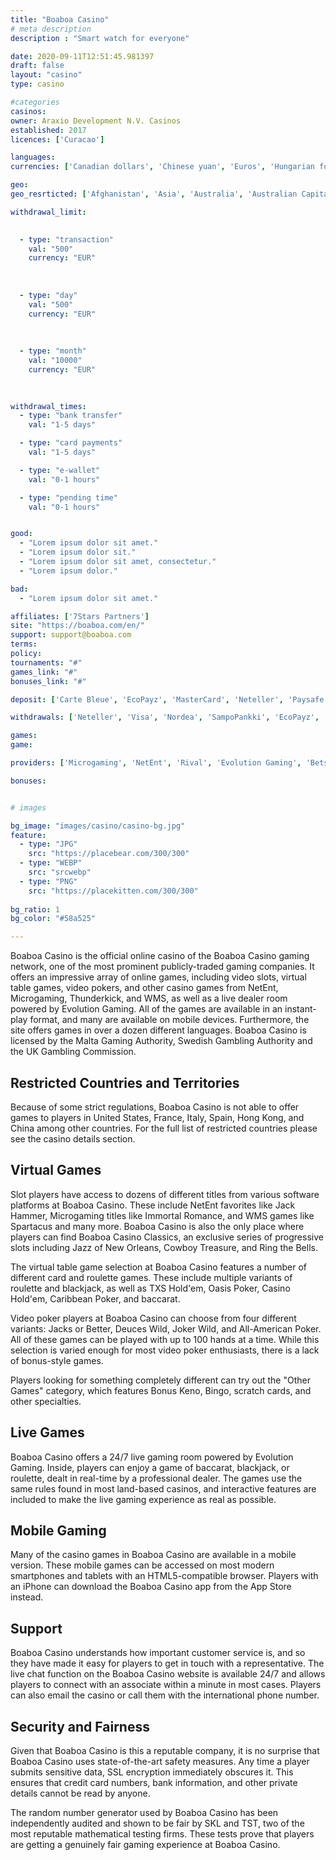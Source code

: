 ```yaml
---
title: "Boaboa Casino"
# meta description
description : "Smart watch for everyone"

date: 2020-09-11T12:51:45.981397
draft: false
layout: "casino" 
type: casino

#categories
casinos: 
owner: Araxio Development N.V. Casinos
established: 2017
licences: ['Curacao']

languages: 
currencies: ['Canadian dollars', 'Chinese yuan', 'Euros', 'Hungarian forints', 'Japanese yen', 'Norwegian kroner', 'Polish zlotys', 'Russian rubles', 'Turkish Lira', 'New Zealand dollars']

geo: 
geo_resrticted: ['Afghanistan', 'Asia', 'Australia', 'Australian Capital Territory', 'New South Wales', 'Northern Territory', 'Queensland', 'South Australia', 'Tasmania', 'Victoria', 'Western Australia', 'Bulgaria', 'Curaçao', 'Denmark', 'Germany', 'Schleswig-Holstein', 'Iran', 'Iraq', 'Israel', 'Italy', 'Moldova', 'Netherlands', 'Portugal', 'Puerto Rico', 'Spain', 'Sweden', 'Switzerland', 'Ukraine', 'United Kingdom', 'United States', 'Alabama', 'Alaska', 'American Samoa', 'Arizona', 'Arkansas', 'California', 'Colorado', 'Connecticut', 'Delaware', 'District of Columbia', 'Florida', 'Georgia(US)', 'Guam', 'Hawaii', 'Idaho', 'Illinois', 'Indiana', 'Iowa', 'Kansas', 'Kentucky', 'Louisiana', 'Maine', 'Maryland', 'Massachusetts', 'Michigan', 'Minnesota', 'Mississippi', 'Missouri', 'Montana', 'Nebraska', 'Nevada', 'New Hampshire', 'New Jersey', 'New Mexico', 'New York', 'North Carolina', 'North Dakota', 'Northern Mariana Islands', 'Ohio', 'Oklahoma', 'Oregon', 'Pennsylvania', 'Rhode Island', 'South Carolina', 'South Dakota', 'Tennessee', 'Texas', 'U.S. Virgin Islands', 'Utah', 'Vermont', 'Virginia', 'Washington', 'West Virginia', 'Wisconsin', 'Wyoming']

withdrawal_limit:

  
  - type: "transaction"
    val: "500"
    currency: "EUR"
  
  
  
  - type: "day"
    val: "500"
    currency: "EUR"
  
  
  
  - type: "month"
    val: "10000"
    currency: "EUR"
  
  

withdrawal_times:
  - type: "bank transfer"
    val: "1-5 days"

  - type: "card payments"
    val: "1-5 days"

  - type: "e-wallet"
    val: "0-1 hours"

  - type: "pending time"
    val: "0-1 hours"


good:
  - "Lorem ipsum dolor sit amet."
  - "Lorem ipsum dolor sit."
  - "Lorem ipsum dolor sit amet, consectetur."
  - "Lorem ipsum dolor."

bad:
  - "Lorem ipsum dolor sit amet."

affiliates: ['7Stars Partners']
site: "https://boaboa.com/en/"
support: support@boaboa.com
terms:
policy:
tournaments: "#"
games_link: "#"
bonuses_link: "#"

deposit: ['Carte Bleue', 'EcoPayz', 'MasterCard', 'Neteller', 'Paysafe Card', 'Visa', 'Entropay', 'Nordea', 'GiroPay', 'EPS', 'Dankort', 'Boleto', 'SampoPankki', 'CartaSi', 'Euteller', 'Neosurf', 'Bancontact/Mister Cash', 'Multibanco', 'QIWI', 'Trustly', 'Skrill', 'Siru Mobile', 'WebMoney', 'Yandex Money', 'EnterCash', 'Suomen Verkkomaksut', 'Danske Bank', 'OP-Pohjola Group', 'Payeer', 'Megafone', 'MTC', 'Sepa', 'Zimpler', 'PaySec', 'Rapid Transfer', 'Klarna', 'Beeline', 'Carte Bancaire', 'Payshop', 'Sparbanken', 'Alfa Click', 'Moneta']

withdrawals: ['Neteller', 'Visa', 'Nordea', 'SampoPankki', 'EcoPayz', 'Swedbank', 'SEB Pank', 'Euteller', 'QIWI', 'Instant Bank', 'Skrill', 'WebMoney', 'Yandex Money', 'OP-Pohjola Group', 'Payeer', 'Entercash', 'PaySec', 'Sparbanken', 'Suomen Verkkomaksut']

games: 
game:

providers: ['Microgaming', 'NetEnt', 'Rival', 'Evolution Gaming', 'Betsoft', 'Nyx Interactive', "Play'n GO", 'iSoftBet', 'Amaya (Chartwell)', 'Quickspin', 'Yggdrasil Gaming', 'Ezugi', 'Thunderkick', 'Amatic Industries', 'Elk Studios', 'Endorphina', 'GameArt', 'Push Gaming', 'Habanero', 'Ainsworth Gaming Technology', 'Pragmatic Play', 'Nolimit City', 'Red Tiger Gaming', 'Red Rake Gaming', 'BGAMING', 'Booongo Gaming', 'Casino Technology', 'EGT Interactive', 'PariPlay', 'Spinomenal', 'Tom Horn Gaming', 'Relax Gaming', 'Wazdan']

bonuses:


# images

bg_image: "images/casino/casino-bg.jpg"  
feature:
  - type: "JPG" 
    src: "https://placebear.com/300/300"
  - type: "WEBP"
    src: "srcwebp"
  - type: "PNG"
    src: "https://placekitten.com/300/300"  
 
bg_ratio: 1 
bg_color: "#58a525"  

---
```


Boaboa Casino is the official online casino of the Boaboa Casino gaming network, one of the most prominent publicly-traded gaming companies. It offers an impressive array of online games, including video slots, virtual table games, video pokers, and other casino games from NetEnt, Microgaming, Thunderkick, and WMS, as well as a live dealer room powered by Evolution Gaming. All of the games are available in an instant-play format, and many are available on mobile devices. Furthermore, the site offers games in over a dozen different languages. Boaboa Casino is licensed by the Malta Gaming Authority, Swedish Gambling Authority and the UK Gambling Commission.

## Restricted Countries and Territories
Because of some strict regulations, Boaboa Casino is not able to offer games to players in United States, France, Italy, Spain, Hong Kong, and China among other countries. For the full list of restricted countries please see the casino details section.

## Virtual Games
Slot players have access to dozens of different titles from various software platforms at Boaboa Casino. These include NetEnt favorites like Jack Hammer, Microgaming titles like Immortal Romance, and WMS games like Spartacus and many more. Boaboa Casino is also the only place where players can find Boaboa Casino Classics, an exclusive series of progressive slots including Jazz of New Orleans, Cowboy Treasure, and Ring the Bells.

The virtual table game selection at Boaboa Casino features a number of different card and roulette games. These include multiple variants of roulette and blackjack, as well as TXS Hold'em, Oasis Poker, Casino Hold'em, Caribbean Poker, and baccarat.

Video poker players at Boaboa Casino can choose from four different variants: Jacks or Better, Deuces Wild, Joker Wild, and All-American Poker. All of these games can be played with up to 100 hands at a time. While this selection is varied enough for most video poker enthusiasts, there is a lack of bonus-style games.

Players looking for something completely different can try out the "Other Games" category, which features Bonus Keno, Bingo, scratch cards, and other specialties.

## Live Games
Boaboa Casino offers a 24/7 live gaming room powered by Evolution Gaming. Inside, players can enjoy a game of baccarat, blackjack, or roulette, dealt in real-time by a professional dealer. The games use the same rules found in most land-based casinos, and interactive features are included to make the live gaming experience as real as possible.

## Mobile Gaming
Many of the casino games in Boaboa Casino are available in a mobile version. These mobile games can be accessed on most modern smartphones and tablets with an HTML5-compatible browser. Players with an iPhone can download the Boaboa Casino app from the App Store instead.

## Support
Boaboa Casino understands how important customer service is, and so they have made it easy for players to get in touch with a representative. The live chat function on the Boaboa Casino website is available 24/7 and allows players to connect with an associate within a minute in most cases. Players can also email the casino or call them with the international phone number.

## Security and Fairness
Given that Boaboa Casino is this a reputable company, it is no surprise that Boaboa Casino uses state-of-the-art safety measures. Any time a player submits sensitive data, SSL encryption immediately obscures it. This ensures that credit card numbers, bank information, and other private details cannot be read by anyone.

The random number generator used by Boaboa Casino has been independently audited and shown to be fair by SKL and TST, two of the most reputable mathematical testing firms. These tests prove that players are getting a genuinely fair gaming experience at Boaboa Casino.